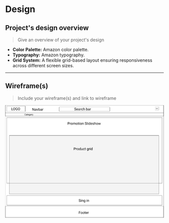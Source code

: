# Design

## Project's design overview

> Give an overview of your project's design

- **Color Palette:** Amazon color palette.
- **Typography:** Amazon typography.
- **Grid System:** A flexible grid-based layout ensuring responsiveness across
  different screen sizes.

---

## Wireframe(s)

> Include your wireframe(s) and link to wireframe

![wireframe](./wireframe.png)
